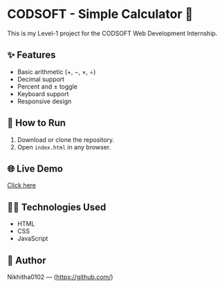# CODSOFT - Simple Calculator 🧮

This is my Level-1 project for the CODSOFT Web Development Internship.

## ✨ Features
- Basic arithmetic (+, −, ×, ÷)
- Decimal support
- Percent and ± toggle
- Keyboard support
- Responsive design

## 🚀 How to Run
1. Download or clone the repository.
2. Open `index.html` in any browser.

## 🌐 Live Demo
[Click here](https://nikhitha0102.github.io/codsoft-calculator/)  <!-- Replace <your-username> -->

## 👩‍💻 Technologies Used
- HTML  
- CSS  
- JavaScript

## 📌 Author
Nikhitha0102 — (https://github.com/<Nikhitha0102>)
